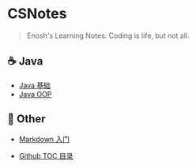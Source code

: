 # CSNotes

> Enosh's Learning Notes: Coding is life, but not all.

## :coffee: Java

- [Java 基础](https://github.com/zas023/CSNotes/blob/master/Blog/Java%E5%9F%BA%E7%A1%80.md)
- [Java OOP](https://github.com/zas023/CSNotes/blob/master/Blog/Java%E9%9D%A2%E5%90%91%E5%AF%B9%E8%B1%A1.md)

## :wrench: Other

- [Markdown 入门](https://github.com/zas023/CSNotes/blob/master/Blog/Markdown%E8%AF%AD%E6%B3%95%E5%BF%AB%E9%80%9F%E5%85%A5%E9%97%A8.md)

- [Github TOC 目录](https://github.com/zas023/CSNotes/blob/master/Blog/Github%E6%B7%BB%E5%8A%A0TOC%E7%9B%AE%E5%BD%95.md)

